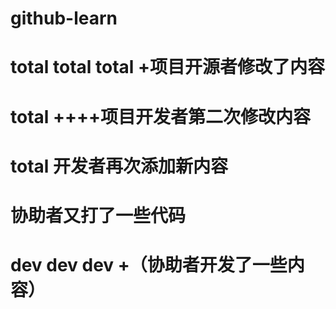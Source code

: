 # github-learn
# total total total +项目开源者修改了内容
# total ++++项目开发者第二次修改内容  
# total 开发者再次添加新内容
# 协助者又打了一些代码
# dev dev dev  +（协助者开发了一些内容）
